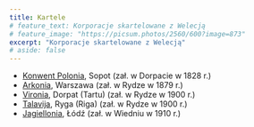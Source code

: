 ```yaml
---
title: Kartele
# feature_text: Korporacje skartelowane z Welecją
# feature_image: "https://picsum.photos/2560/600?image=873" 
excerpt: "Korporacje skartelowane z Welecją"
# aside: false
---
```


- [Konwent Polonia](http://www.konwentpolonia.pl/), Sopot (zał. w Dorpacie w 1828 r.)
- [Arkonia](http://www.arkonia.pl/), Warszawa (zał. w Rydze w 1879 r.)
- [Vironia](http://www.vironia.ee/), Dorpat (Tartu) (zał. w Rydze w 1900 r.)
- [Talavija](http://www.talavija.lv/), Ryga (Riga) (zał. w Rydze w 1900 r.)
- [Jagiellonia](http://pl.wikipedia.org/wiki/Jagiellonia_(korporacja)), Łódź (zał. w Wiedniu w 1910 r.)